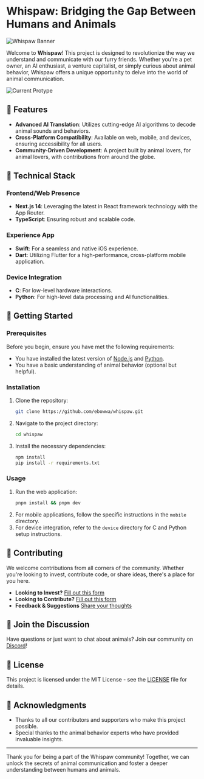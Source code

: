 # Whispaw: Bridging the Gap Between Humans and Animals

![Whispaw Banner](https://github.com/ebowwa/whispaw/assets/81942069/01c32f08-5a1e-4440-bf41-989f168f705c)

Welcome to **Whispaw**! This project is designed to revolutionize the way we understand and communicate with our furry friends. Whether you're a pet owner, an AI enthusiast, a venture capitalist, or simply curious about animal behavior, Whispaw offers a unique opportunity to delve into the world of animal communication.

![Current Protype](Docs/Examples/IMG_5193.png)

## 🌟 Features

- **Advanced AI Translation**: Utilizes cutting-edge AI algorithms to decode animal sounds and behaviors.
- **Cross-Platform Compatibility**: Available on web, mobile, and devices, ensuring accessibility for all users.
- **Community-Driven Development**: A project built by animal lovers, for animal lovers, with contributions from around the globe.

## 🚀 Technical Stack

### Frontend/Web Presence
- **Next.js 14**: Leveraging the latest in React framework technology with the App Router.
- **TypeScript**: Ensuring robust and scalable code.

### Experience App
- **Swift**: For a seamless and native iOS experience.
- **Dart**: Utilizing Flutter for a high-performance, cross-platform mobile application.

### Device Integration
- **C**: For low-level hardware interactions.
- **Python**: For high-level data processing and AI functionalities.

## 🚀 Getting Started

### Prerequisites

Before you begin, ensure you have met the following requirements:
- You have installed the latest version of [Node.js](https://nodejs.org/) and [Python](https://www.python.org/downloads/).
- You have a basic understanding of animal behavior (optional but helpful).

### Installation

1. Clone the repository:
   ```sh
   git clone https://github.com/ebowwa/whispaw.git
   ```
2. Navigate to the project directory:
   ```sh
   cd whispaw
   ```
3. Install the necessary dependencies:
   ```sh
   npm install
   pip install -r requirements.txt
   ```

### Usage

1. Run the web application:
   ```sh
   pnpm install && pnpm dev
   ```
2. For mobile applications, follow the specific instructions in the `mobile` directory.
3. For device integration, refer to the `device` directory for C and Python setup instructions.

## 🤝 Contributing

We welcome contributions from all corners of the community. Whether you're looking to invest, contribute code, or share ideas, there's a place for you here.

- **Looking to Invest?** [Fill out this form](https://docs.google.com/forms/d/e/1FAIpQLSdah_0XuKhI222IIyCD6Kn6lhLru9B5Fv0Zs_KxnpFvR9XIHg/viewform?usp=sf_link)
- **Looking to Contribute?** [Fill out this form](https://docs.google.com/forms/d/e/1FAIpQLSdKNB7K5fO2g30cl9yRB51Ya9u_nY5kpweP_xBrkethxsWjkA/viewform?usp=sf_link)
- **Feedback & Suggestions** [Share your thoughts](https://docs.google.com/forms/d/e/1FAIpQLSd-6kyawetTPFcoRwelJuTSldPvczuoVnw5PL20SUY4oQhMaA/viewform?usp=sf_link)

## 💬 Join the Discussion

Have questions or just want to chat about animals? Join our community on [Discord](https://discord.gg/dthYTBez)!

## 📜 License

This project is licensed under the MIT License - see the [LICENSE](LICENSE) file for details.

## 🙏 Acknowledgments

- Thanks to all our contributors and supporters who make this project possible.
- Special thanks to the animal behavior experts who have provided invaluable insights.

---

Thank you for being a part of the Whispaw community! Together, we can unlock the secrets of animal communication and foster a deeper understanding between humans and animals.